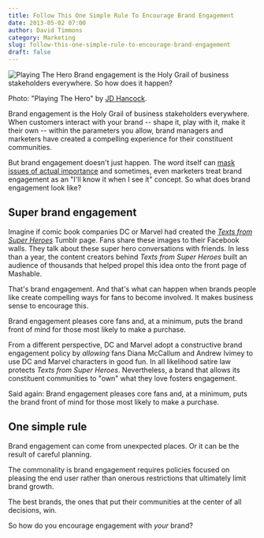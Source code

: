```yaml
---
title: Follow This One Simple Rule To Encourage Brand Engagement
date: 2013-05-02 07:00
author: David Timmons
category: Marketing
slug: follow-this-one-simple-rule-to-encourage-brand-engagement
draft: false
---
```


![Playing The Hero][1]
<span class="img-caption">
  Brand engagement is the Holy Grail of business stakeholders everywhere. So how does it happen?

  Photo: "Playing The Hero" by [JD Hancock][2].
</span>

Brand engagement is the Holy Grail of business stakeholders everywhere.
When customers interact with your brand -- shape it, play with it, make
it their own -- within the parameters you allow, brand managers and
marketers have created a compelling experience for their constituent
communities.

But brand engagement doesn't just happen. The word itself can
[mask issues of actual importance][3] and sometimes, even marketers treat
brand engagement as an "I'll know it when I see it" concept. So what does
brand engagement look like?

## Super brand engagement

Imagine if comic book companies DC or Marvel had created the
*[Texts from Super Heroes][4]* Tumblr page. Fans share these images to
their Facebook walls. They talk about these super hero conversations
with friends. In less than a year, the content creators behind
*Texts from Super Heroes* built an audience of thousands that helped
propel this idea onto the front page of Mashable.

That's brand engagement. And that's what can happen when brands people
like create compelling ways for fans to become involved. It makes
business sense to encourage this.

Brand engagement pleases core fans and, at a minimum, puts the brand
front of mind for those most likely to make a purchase.

From a different perspective, DC and Marvel adopt a constructive brand
engagement policy by *allowing* fans Diana McCallum and Andrew Ivimey to
use DC and Marvel characters in good fun. In all likelihood satire law
protects *Texts from Super Heroes*. Nevertheless, a brand that allows
its constituent communities to "own" what they love fosters engagement.

Said again: Brand engagement pleases core fans and, at a minimum, puts
the brand front of mind for those most likely to make a purchase.

## One simple rule

Brand engagement can come from unexpected places. Or it can be the
result of careful planning.

The commonality is brand engagement requires policies focused on
pleasing the end user rather than onerous restrictions that ultimately
limit brand growth.

The best brands, the ones that put their communities at the center of
all decisions, win.

So how do you encourage engagement with *your* brand?


[1]: {{imagePath}}2013/05/follow-this-one-simple-rule-to-encourage-brand-engagement0.jpg
  "Follow this one simple rule to encourage brand engagement."

[2]: http://www.flickr.com/photos/jdhancock/4320973853/
  "View the original photo on Flickr."

[3]: http://mashable.com/2013/05/01/engagement-buzzword/
  "Click here to read how marketers can misunderstand 'engagement'."

[4]: http://textsfromsuperheroes.com/
  "Click here to read what super heroes text to one another when not fighting crime."
